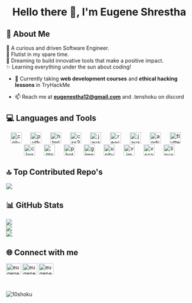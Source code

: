 <h1 align="center">Hello there 👋, I'm Eugene Shrestha</h1>

## 🌱 About Me
🌟 A curious and driven Software Engineer.<br>
🎵 Flutist in my spare time. <br>
🌌 Dreaming to build innovative tools that make a positive impact. <br>
✨ Learning everything under the sun about coding!

- 🌱 Currently taking **web development courses** and **ethical hacking lessons** in TryHackMe

- 📫 Reach me at **eugenestha12@gmail.com** and .tenshoku on discord

## 💻 Languages and Tools
<div align="center">
  <img src="https://cdn.jsdelivr.net/gh/devicons/devicon/icons/cplusplus/cplusplus-original.svg" height="30" alt="cplusplus logo"  />
  <img width="16" />
  <img src="https://cdn.jsdelivr.net/gh/devicons/devicon/icons/python/python-original.svg" height="30" alt="python logo"  />
  <img width="16" />
  <img src="https://cdn.jsdelivr.net/gh/devicons/devicon/icons/html5/html5-original.svg" height="30" alt="html5 logo"  />
  <img width="16" />
  <img src="https://cdn.jsdelivr.net/gh/devicons/devicon/icons/css3/css3-original.svg" height="30" alt="css3 logo"  />
  <img width="16" />
  <img src="https://cdn.jsdelivr.net/gh/devicons/devicon/icons/javascript/javascript-original.svg" height="30" alt="javascript logo"  />
  <img width="16" />
  <img src="https://cdn.jsdelivr.net/gh/devicons/devicon/icons/react/react-original.svg" height="30" alt="react logo"  />
  <img width="16" />
  <img src="https://cdn.jsdelivr.net/gh/devicons/devicon/icons/java/java-original.svg" height="30" alt="java logo"  />
  <img width="16" />
  <img src="https://cdn.jsdelivr.net/gh/devicons/devicon/icons/android/android-original.svg" height="30" alt="android logo"  />
  <img width="16" />
  <img src="https://cdn.jsdelivr.net/gh/devicons/devicon/icons/flutter/flutter-original.svg" height="30" alt="flutter logo"  />
  <img width="16" />
  <img src="https://cdn.jsdelivr.net/gh/devicons/devicon/icons/c/c-original.svg" height="30" alt="c logo"  />
  <img width="16" />
  <img src="https://cdn.jsdelivr.net/gh/devicons/devicon/icons/mysql/mysql-original.svg" height="30" alt="mysql logo"  />
  <img width="16" />
  <img src="https://cdn.jsdelivr.net/gh/devicons/devicon/icons/photoshop/photoshop-plain.svg" height="30" alt="photoshop logo"  />
  <img width="16" />
  <img src="https://cdn.jsdelivr.net/gh/devicons/devicon/icons/gimp/gimp-original.svg" height="30" alt="gimp logo"  />
  <img width="16" />
  <img src="https://cdn.jsdelivr.net/gh/devicons/devicon/icons/unity/unity-original.svg" height="30" alt="unity logo"  />
  <img width="16" />
  <img src="https://cdn.jsdelivr.net/gh/devicons/devicon/icons/vim/vim-original.svg" height="30" alt="vim logo"  />
  <img width="16" />
  <img src="https://cdn.jsdelivr.net/gh/devicons/devicon/icons/vscode/vscode-original.svg" height="30" alt="vscode logo"  />
  <img width="16" />
  <img src="https://cdn.jsdelivr.net/gh/devicons/devicon/icons/linux/linux-original.svg" height="30" alt="linux logo"  />
</div>

## 🔝 Top Contributed Repo's
![](https://github-contributor-stats.vercel.app/api?username=10Shoku&limit=5&theme=dark&combine_all_yearly_contributions=true)

## 📊 GitHub Stats
![](https://github-readme-stats.vercel.app/api?username=10Shoku&theme=gotham&hide_border=false&include_all_commits=false&count_private=false)<br/>
![](https://github-readme-streak-stats.herokuapp.com/?user=10Shoku&theme=gotham&hide_border=false)<br/>
![](https://github-readme-stats.vercel.app/api/top-langs/?username=10Shoku&theme=gotham&hide_border=false&include_all_commits=false&count_private=false&layout=compact)

## 🌐 Connect with me
<p align="left">
<a href="https://fb.com/eugeneshrestha.es7" target="blank"><img align="center" src="https://raw.githubusercontent.com/rahuldkjain/github-profile-readme-generator/master/src/images/icons/Social/facebook.svg" alt="eugeneshrestha.es7" height="30" width="40" /></a>
<a href="https://instagram.com/eugene_shrestha" target="blank"><img align="center" src="https://raw.githubusercontent.com/rahuldkjain/github-profile-readme-generator/master/src/images/icons/Social/instagram.svg" alt="eugene_shrestha" height="30" width="40" /></a>
<a href="https://linkedin.com/in/eugene-shrestha-7215ab33b" target="blank"><img align="center" src="https://raw.githubusercontent.com/rahuldkjain/github-profile-readme-generator/master/src/images/icons/Social/linked-in-alt.svg" alt="eugene-shrestha-7215ab33b" height="30" width="40" /></a>
</p>
<br>
<p align="left"> <img src="https://komarev.com/ghpvc/?username=10shoku&label=Profile%20views&color=0e75b6&style=flat" alt="10shoku" /> </p>
